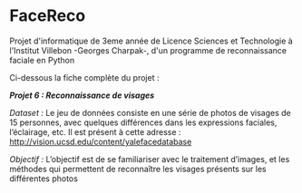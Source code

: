 # FaceReco
Projet d'informatique de 3eme année de Licence Sciences et Technologie à l'Institut Villebon -Georges Charpak-, d'un programme de reconnaissance faciale en Python

Ci-dessous la fiche complète du projet :

***Projet 6 : Reconnaissance de visages***

*Dataset :*
  Le jeu de données consiste en une série de photos de visages de 15 personnes, avec
  quelques différences dans les expressions faciales, l’éclairage, etc. Il est présent à cette
  adresse :
  http://vision.ucsd.edu/content/yale­face­database

*Objectif :*
  L’objectif est de se familiariser avec le traitement d’images, et les méthodes qui permettent
  de reconnaître les visages présents sur les différentes photos
